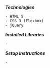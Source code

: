 **_Technologies_**

    - HTML 5
    - CSS 3 (Flexbox)
    - jQuery

**_Installed Libraries_**

	- 

**_Setup Instructions_**

	- 
